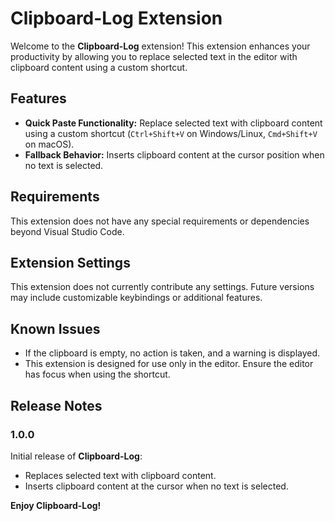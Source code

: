 # Clipboard-Log Extension

Welcome to the **Clipboard-Log** extension! This extension enhances your productivity by allowing you to replace selected text in the editor with clipboard content using a custom shortcut.

## Features

- **Quick Paste Functionality:** Replace selected text with clipboard content using a custom shortcut (`Ctrl+Shift+V` on Windows/Linux, `Cmd+Shift+V` on macOS).
- **Fallback Behavior:** Inserts clipboard content at the cursor position when no text is selected.


## Requirements

This extension does not have any special requirements or dependencies beyond Visual Studio Code.

## Extension Settings

This extension does not currently contribute any settings. Future versions may include customizable keybindings or additional features.

## Known Issues

- If the clipboard is empty, no action is taken, and a warning is displayed.
- This extension is designed for use only in the editor. Ensure the editor has focus when using the shortcut.

## Release Notes

### 1.0.0

Initial release of **Clipboard-Log**:
- Replaces selected text with clipboard content.
- Inserts clipboard content at the cursor when no text is selected.


**Enjoy Clipboard-Log!**

